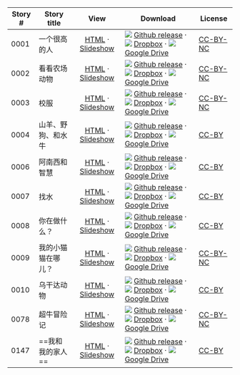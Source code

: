 Story #  | Story title | View | Download | License
-------- | -----------  |:-------:| ---------------- | -------
0001 | 一个很高的人 | [HTML](https://global-asp.github.io/stories/zh/0001_一个很高的人.html) · [Slideshow](https://global-asp.github.io/stories/zh/0001_一个很高的人_slides.html) | ![](https://cloud.githubusercontent.com/assets/9295750/9483128/0e089e5e-4b51-11e5-98ca-6da5cef156a7.png) [Github release](https://github.com/global-asp/global-asp/releases/download/v1.0/zh.zip) · ![](https://avatars0.githubusercontent.com/u/559357?v=3&s=24) [Dropbox](https://www.dropbox.com/s/ufa524wxq9ot6zr/zh.zip) · ![](https://cloud.githubusercontent.com/assets/9295750/9473522/1d6fdde4-4b10-11e5-98f5-aa6c6b04a08e.png) [Google Drive](https://drive.google.com/file/d/0B59ZADK9EsbsbXhPZVI0QlpqUGs/view?usp=sharing) | [CC-BY-NC](http://creativecommons.org/licenses/by-nc/3.0/)
0002 | 看看农场动物 | [HTML](https://global-asp.github.io/stories/zh/0002_看看农场动物.html) · [Slideshow](https://global-asp.github.io/stories/zh/0002_看看农场动物_slides.html) | ![](https://cloud.githubusercontent.com/assets/9295750/9483128/0e089e5e-4b51-11e5-98ca-6da5cef156a7.png) [Github release](https://github.com/global-asp/global-asp/releases/download/v1.0/zh.zip) · ![](https://avatars0.githubusercontent.com/u/559357?v=3&s=24) [Dropbox](https://www.dropbox.com/s/ufa524wxq9ot6zr/zh.zip) · ![](https://cloud.githubusercontent.com/assets/9295750/9473522/1d6fdde4-4b10-11e5-98f5-aa6c6b04a08e.png) [Google Drive](https://drive.google.com/file/d/0B59ZADK9EsbsbXhPZVI0QlpqUGs/view?usp=sharing) | [CC-BY-NC](http://creativecommons.org/licenses/by-nc/3.0/)
0003 | 校服 | [HTML](https://global-asp.github.io/stories/zh/0003_校服.html) · [Slideshow](https://global-asp.github.io/stories/zh/0003_校服_slides.html) | ![](https://cloud.githubusercontent.com/assets/9295750/9483128/0e089e5e-4b51-11e5-98ca-6da5cef156a7.png) [Github release](https://github.com/global-asp/global-asp/releases/download/v1.0/zh.zip) · ![](https://avatars0.githubusercontent.com/u/559357?v=3&s=24) [Dropbox](https://www.dropbox.com/s/ufa524wxq9ot6zr/zh.zip) · ![](https://cloud.githubusercontent.com/assets/9295750/9473522/1d6fdde4-4b10-11e5-98f5-aa6c6b04a08e.png) [Google Drive](https://drive.google.com/file/d/0B59ZADK9EsbsbXhPZVI0QlpqUGs/view?usp=sharing) | [CC-BY-NC](http://creativecommons.org/licenses/by-nc/3.0/)
0004 | 山羊、野狗、和水牛 | [HTML](https://global-asp.github.io/stories/zh/0004_山羊、野狗、和水牛.html) · [Slideshow](https://global-asp.github.io/stories/zh/0004_山羊、野狗、和水牛_slides.html) | ![](https://cloud.githubusercontent.com/assets/9295750/9483128/0e089e5e-4b51-11e5-98ca-6da5cef156a7.png) [Github release](https://github.com/global-asp/global-asp/releases/download/v1.0/zh.zip) · ![](https://avatars0.githubusercontent.com/u/559357?v=3&s=24) [Dropbox](https://www.dropbox.com/s/ufa524wxq9ot6zr/zh.zip) · ![](https://cloud.githubusercontent.com/assets/9295750/9473522/1d6fdde4-4b10-11e5-98f5-aa6c6b04a08e.png) [Google Drive](https://drive.google.com/file/d/0B59ZADK9EsbsbXhPZVI0QlpqUGs/view?usp=sharing) | [CC-BY](https://creativecommons.org/licenses/by/3.0/)
0006 | 阿南西和智慧 | [HTML](https://global-asp.github.io/stories/zh/0006_阿南西和智慧.html) · [Slideshow](https://global-asp.github.io/stories/zh/0006_阿南西和智慧_slides.html) | ![](https://cloud.githubusercontent.com/assets/9295750/9483128/0e089e5e-4b51-11e5-98ca-6da5cef156a7.png) [Github release](https://github.com/global-asp/global-asp/releases/download/v1.0/zh.zip) · ![](https://avatars0.githubusercontent.com/u/559357?v=3&s=24) [Dropbox](https://www.dropbox.com/s/ufa524wxq9ot6zr/zh.zip) · ![](https://cloud.githubusercontent.com/assets/9295750/9473522/1d6fdde4-4b10-11e5-98f5-aa6c6b04a08e.png) [Google Drive](https://drive.google.com/file/d/0B59ZADK9EsbsbXhPZVI0QlpqUGs/view?usp=sharing) | [CC-BY](https://creativecommons.org/licenses/by/3.0/)
0007 | 找水 | [HTML](https://global-asp.github.io/stories/zh/0007_找水.html) · [Slideshow](https://global-asp.github.io/stories/zh/0007_找水_slides.html) | ![](https://cloud.githubusercontent.com/assets/9295750/9483128/0e089e5e-4b51-11e5-98ca-6da5cef156a7.png) [Github release](https://github.com/global-asp/global-asp/releases/download/v1.0/zh.zip) · ![](https://avatars0.githubusercontent.com/u/559357?v=3&s=24) [Dropbox](https://www.dropbox.com/s/ufa524wxq9ot6zr/zh.zip) · ![](https://cloud.githubusercontent.com/assets/9295750/9473522/1d6fdde4-4b10-11e5-98f5-aa6c6b04a08e.png) [Google Drive](https://drive.google.com/file/d/0B59ZADK9EsbsbXhPZVI0QlpqUGs/view?usp=sharing) | [CC-BY](https://creativecommons.org/licenses/by/3.0/)
0008 | 你在做什么？ | [HTML](https://global-asp.github.io/stories/zh/0008_你在做什么.html) · [Slideshow](https://global-asp.github.io/stories/zh/0008_你在做什么_slides.html) | ![](https://cloud.githubusercontent.com/assets/9295750/9483128/0e089e5e-4b51-11e5-98ca-6da5cef156a7.png) [Github release](https://github.com/global-asp/global-asp/releases/download/v1.0/zh.zip) · ![](https://avatars0.githubusercontent.com/u/559357?v=3&s=24) [Dropbox](https://www.dropbox.com/s/ufa524wxq9ot6zr/zh.zip) · ![](https://cloud.githubusercontent.com/assets/9295750/9473522/1d6fdde4-4b10-11e5-98f5-aa6c6b04a08e.png) [Google Drive](https://drive.google.com/file/d/0B59ZADK9EsbsbXhPZVI0QlpqUGs/view?usp=sharing) | [CC-BY](https://creativecommons.org/licenses/by/3.0/)
0009 | 我的小猫猫在哪儿？ | [HTML](https://global-asp.github.io/stories/zh/0009_我的小猫猫在哪儿.html) · [Slideshow](https://global-asp.github.io/stories/zh/0009_我的小猫猫在哪儿_slides.html) | ![](https://cloud.githubusercontent.com/assets/9295750/9483128/0e089e5e-4b51-11e5-98ca-6da5cef156a7.png) [Github release](https://github.com/global-asp/global-asp/releases/download/v1.0/zh.zip) · ![](https://avatars0.githubusercontent.com/u/559357?v=3&s=24) [Dropbox](https://www.dropbox.com/s/ufa524wxq9ot6zr/zh.zip) · ![](https://cloud.githubusercontent.com/assets/9295750/9473522/1d6fdde4-4b10-11e5-98f5-aa6c6b04a08e.png) [Google Drive](https://drive.google.com/file/d/0B59ZADK9EsbsbXhPZVI0QlpqUGs/view?usp=sharing) | [CC-BY-NC](http://creativecommons.org/licenses/by-nc/3.0/)
0010 | 乌干达动物 | [HTML](https://global-asp.github.io/stories/zh/0010_乌干达动物.html) · [Slideshow](https://global-asp.github.io/stories/zh/0010_乌干达动物_slides.html) | ![](https://cloud.githubusercontent.com/assets/9295750/9483128/0e089e5e-4b51-11e5-98ca-6da5cef156a7.png) [Github release](https://github.com/global-asp/global-asp/releases/download/v1.0/zh.zip) · ![](https://avatars0.githubusercontent.com/u/559357?v=3&s=24) [Dropbox](https://www.dropbox.com/s/ufa524wxq9ot6zr/zh.zip) · ![](https://cloud.githubusercontent.com/assets/9295750/9473522/1d6fdde4-4b10-11e5-98f5-aa6c6b04a08e.png) [Google Drive](https://drive.google.com/file/d/0B59ZADK9EsbsbXhPZVI0QlpqUGs/view?usp=sharing) | [CC-BY](https://creativecommons.org/licenses/by/3.0/)
0078 | 超牛冒险记 | [HTML](https://global-asp.github.io/stories/zh/0078_超牛冒险记.html) · [Slideshow](https://global-asp.github.io/stories/zh/0078_超牛冒险记_slides.html) | ![](https://cloud.githubusercontent.com/assets/9295750/9483128/0e089e5e-4b51-11e5-98ca-6da5cef156a7.png) [Github release](https://github.com/global-asp/global-asp/releases/download/v1.0/zh.zip) · ![](https://avatars0.githubusercontent.com/u/559357?v=3&s=24) [Dropbox](https://www.dropbox.com/s/ufa524wxq9ot6zr/zh.zip) · ![](https://cloud.githubusercontent.com/assets/9295750/9473522/1d6fdde4-4b10-11e5-98f5-aa6c6b04a08e.png) [Google Drive](https://drive.google.com/file/d/0B59ZADK9EsbsbXhPZVI0QlpqUGs/view?usp=sharing) | [CC-BY-NC](http://creativecommons.org/licenses/by-nc/3.0/)
0147 | ==我和我的家人== | [HTML](https://global-asp.github.io/stories/zh/0147_我和我的家人.html) · [Slideshow](https://global-asp.github.io/stories/zh/0147_我和我的家人_slides.html) | ![](https://cloud.githubusercontent.com/assets/9295750/9483128/0e089e5e-4b51-11e5-98ca-6da5cef156a7.png) [Github release](https://github.com/global-asp/global-asp/releases/download/v1.0/zh.zip) · ![](https://avatars0.githubusercontent.com/u/559357?v=3&s=24) [Dropbox](https://www.dropbox.com/s/ufa524wxq9ot6zr/zh.zip) · ![](https://cloud.githubusercontent.com/assets/9295750/9473522/1d6fdde4-4b10-11e5-98f5-aa6c6b04a08e.png) [Google Drive](https://drive.google.com/file/d/0B59ZADK9EsbsbXhPZVI0QlpqUGs/view?usp=sharing) | [CC-BY](https://creativecommons.org/licenses/by/3.0/)
